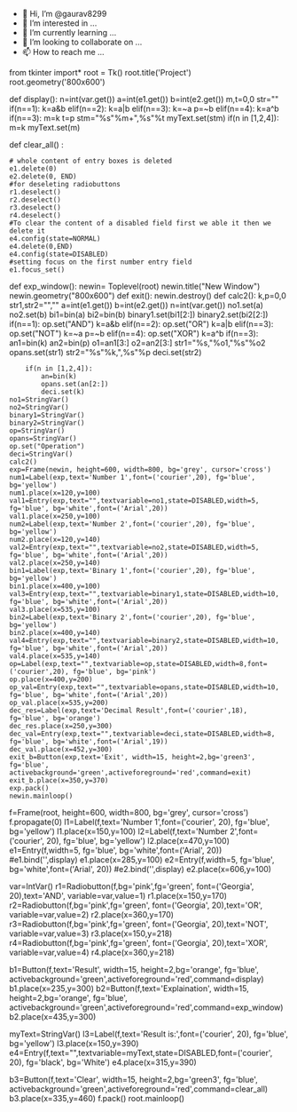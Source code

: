 - 👋 Hi, I’m @gaurav8299
- 👀 I’m interested in ...
- 🌱 I’m currently learning ...
- 💞️ I’m looking to collaborate on ...
- 📫 How to reach me ...

<!---
gaurav8299/gaurav8299 is a ✨ special ✨ repository because its `README.md` (this file) appears on your GitHub profile.
You can click the Preview link to take a look at your changes.
--->
from tkinter import*
root = Tk()
root.title('Project')
root.geometry('800x600')

def display():
        n=int(var.get())
        a=int(e1.get())
        b=int(e2.get())
        m,t=0,0
        str=""
        if(n==1):
            k=a&b
        elif(n==2):
            k=a|b
        elif(n==3):
            k=~a
            p=~b
        elif(n==4):
            k=a^b
        if(n==3):
            m=k
            t=p
            stm="%s"%m+",%s"%t
            myText.set(stm) 
        if(n in [1,2,4]):
            m=k
            myText.set(m) 

def clear_all() : 
  
    # whole content of entry boxes is deleted  
    e1.delete(0)    
    e2.delete(0, END)
    #for deseleting radiobuttons
    r1.deselect()
    r2.deselect()
    r3.deselect()    
    r4.deselect()
    #To clear the content of a disabled field first we able it then we delete it
    e4.config(state=NORMAL)
    e4.delete(0,END)
    e4.config(state=DISABLED)
    #setting focus on the first number entry field
    e1.focus_set()    

def exp_window():
    newin= Toplevel(root)
    newin.title("New Window")
    newin.geometry("800x600")
    def exit():
        newin.destroy()
    def calc2():
        k,p=0,0
        str1,str2="",""
        a=int(e1.get())
        b=int(e2.get())
        n=int(var.get())
        no1.set(a)
        no2.set(b)
        bi1=bin(a)
        bi2=bin(b)
        binary1.set(bi1[2:])
        binary2.set(bi2[2:])
        if(n==1):
            op.set("AND")
            k=a&b
        elif(n==2):
            op.set("OR")
            k=a|b
        elif(n==3):
            op.set("NOT")
            k=~a
            p=~b
        elif(n==4):
            op.set("XOR")
            k=a^b
        if(n==3):
            an1=bin(k)
            an2=bin(p)
            o1=an1[3:]
            o2=an2[3:]
            str1="%s,"%o1,"%s"%o2
            opans.set(str1)
            str2="%s"%k,",%s"%p
            deci.set(str2)
            
        if(n in [1,2,4]):
            an=bin(k)
            opans.set(an[2:])
            deci.set(k)
    no1=StringVar()
    no2=StringVar()
    binary1=StringVar()
    binary2=StringVar()
    op=StringVar()
    opans=StringVar()
    op.set("Operation")
    deci=StringVar()
    calc2()
    exp=Frame(newin, height=600, width=800, bg='grey', cursor='cross')
    num1=Label(exp,text='Number 1',font=('courier',20), fg='blue', bg='yellow')
    num1.place(x=120,y=100)
    val1=Entry(exp,text="",textvariable=no1,state=DISABLED,width=5, fg='blue', bg='white',font=('Arial',20))
    val1.place(x=250,y=100)
    num2=Label(exp,text='Number 2',font=('courier',20), fg='blue', bg='yellow')
    num2.place(x=120,y=140)
    val2=Entry(exp,text="",textvariable=no2,state=DISABLED,width=5, fg='blue', bg='white',font=('Arial',20))
    val2.place(x=250,y=140)
    bin1=Label(exp,text='Binary 1',font=('courier',20), fg='blue', bg='yellow')
    bin1.place(x=400,y=100)
    val3=Entry(exp,text="",textvariable=binary1,state=DISABLED,width=10, fg='blue', bg='white',font=('Arial',20))
    val3.place(x=535,y=100)
    bin2=Label(exp,text='Binary 2',font=('courier',20), fg='blue', bg='yellow')
    bin2.place(x=400,y=140)
    val4=Entry(exp,text="",textvariable=binary2,state=DISABLED,width=10, fg='blue', bg='white',font=('Arial',20))
    val4.place(x=535,y=140)
    op=Label(exp,text="",textvariable=op,state=DISABLED,width=8,font=('courier',20), fg='blue', bg='pink')
    op.place(x=400,y=200)
    op_val=Entry(exp,text="",textvariable=opans,state=DISABLED,width=10, fg='blue', bg='white',font=('Arial',20))
    op_val.place(x=535,y=200)
    dec_res=Label(exp,text='Decimal Result',font=('courier',18), fg='blue', bg='orange')
    dec_res.place(x=250,y=300)
    dec_val=Entry(exp,text="",textvariable=deci,state=DISABLED,width=8, fg='blue', bg='white',font=('Arial',19))
    dec_val.place(x=452,y=300)
    exit_b=Button(exp,text='Exit', width=15, height=2,bg='green3', fg='blue', activebackground='green',activeforeground='red',command=exit)
    exit_b.place(x=350,y=370)
    exp.pack()
    newin.mainloop()    
    
f=Frame(root, height=600, width=800, bg='grey', cursor='cross')
f.propagate(0)
l1=Label(f,text='Number 1',font=('courier', 20), fg='blue', bg='yellow')
l1.place(x=150,y=100)
l2=Label(f,text='Number 2',font=('courier', 20), fg='blue', bg='yellow')
l2.place(x=470,y=100)
e1=Entry(f,width=5, fg='blue', bg='white',font=('Arial', 20))
#e1.bind('<Return>',display)
e1.place(x=285,y=100)
e2=Entry(f,width=5, fg='blue', bg='white',font=('Arial', 20))
#e2.bind('<Return>',display)
e2.place(x=606,y=100)

var=IntVar()
r1=Radiobutton(f,bg='pink',fg='green', font=('Georgia', 20),text='AND', variable=var,value=1)
r1.place(x=150,y=170)
r2=Radiobutton(f,bg='pink',fg='green', font=('Georgia', 20),text='OR', variable=var,value=2)
r2.place(x=360,y=170)
r3=Radiobutton(f,bg='pink',fg='green', font=('Georgia', 20),text='NOT', variable=var,value=3)
r3.place(x=150,y=218)
r4=Radiobutton(f,bg='pink',fg='green', font=('Georgia', 20),text='XOR', variable=var,value=4)
r4.place(x=360,y=218)

b1=Button(f,text='Result', width=15, height=2,bg='orange', fg='blue', activebackground='green',activeforeground='red',command=display)
b1.place(x=235,y=300)
b2=Button(f,text='Explaination', width=15, height=2,bg='orange', fg='blue', activebackground='green',activeforeground='red',command=exp_window)
b2.place(x=435,y=300)

myText=StringVar()
l3=Label(f,text='Result is:',font=('courier', 20), fg='blue', bg='yellow')
l3.place(x=150,y=390)
e4=Entry(f,text="",textvariable=myText,state=DISABLED,font=('courier', 20), fg='black', bg='White')
e4.place(x=315,y=390)

b3=Button(f,text='Clear', width=15, height=2,bg='green3', fg='blue', activebackground='green',activeforeground='red',command=clear_all)
b3.place(x=335,y=460)
f.pack()
root.mainloop()
